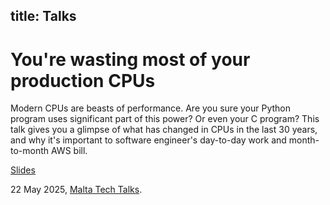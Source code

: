 title: Talks
----
# You're wasting most of your production CPUs

Modern CPUs are beasts of performance. Are you sure your Python program uses significant part of this power? Or even your C program?
This talk gives you a glimpse of what has changed in CPUs in the last 30 years, and why it's important to software engineer's day-to-day work and month-to-month AWS bill.

[Slides](https://www.youtube.com/watch?v=dQw4w9WgXcQ)

22 May 2025, [Malta Tech Talks](https://maltatechtalks.com/).
